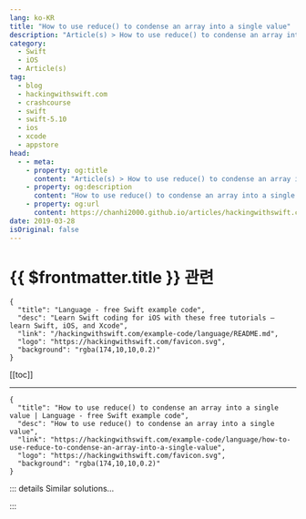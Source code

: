```yaml
---
lang: ko-KR
title: "How to use reduce() to condense an array into a single value"
description: "Article(s) > How to use reduce() to condense an array into a single value"
category:
  - Swift
  - iOS
  - Article(s)
tag: 
  - blog
  - hackingwithswift.com
  - crashcourse
  - swift
  - swift-5.10
  - ios
  - xcode
  - appstore
head:
  - - meta:
    - property: og:title
      content: "Article(s) > How to use reduce() to condense an array into a single value"
    - property: og:description
      content: "How to use reduce() to condense an array into a single value"
    - property: og:url
      content: https://chanhi2000.github.io/articles/hackingwithswift.com/example-code/language/how-to-use-reduce-to-condense-an-array-into-a-single-value.html
date: 2019-03-28
isOriginal: false
---
```


# {{ $frontmatter.title }} 관련

```component VPCard
{
  "title": "Language - free Swift example code",
  "desc": "Learn Swift coding for iOS with these free tutorials – learn Swift, iOS, and Xcode",
  "link": "/hackingwithswift.com/example-code/language/README.md",
  "logo": "https://hackingwithswift.com/favicon.svg",
  "background": "rgba(174,10,10,0.2)"
}
```

[[toc]]

---

```component VPCard
{
  "title": "How to use reduce() to condense an array into a single value | Language - free Swift example code",
  "desc": "How to use reduce() to condense an array into a single value",
  "link": "https://hackingwithswift.com/example-code/language/how-to-use-reduce-to-condense-an-array-into-a-single-value",
  "logo": "https://hackingwithswift.com/favicon.svg",
  "background": "rgba(174,10,10,0.2)"
}
```

<!-- TODO: 작성 -->

<!-- 
The `reduce()` method iterates over all items in array, combining them together somehow until you end up with a single value. The “somehow” is specified by a closure you provide, for example you might want to count how many characters are provided in an array of names, which looks like this:

```swift
let names = ["Taylor", "Paul", "Adele"]
let count = names.reduce(0) { $0 + $1.count }
print(count)
```

That starts with a total of 0 (the parameter passed in to `reduce()`, then adds that to the count of each string in the array. So, it starts by adding 6 for Taylor (so the running total is 6), then adds 4 for Paul (so the running total is 10), then adds 5 more for Adele (so the running total is 15.)

-->

::: details Similar solutions…

<!--
/example-code/arrays/how-to-join-an-array-of-strings-into-a-single-string">How to join an array of strings into a single string 
/example-code/language/how-to-convert-a-multidimensional-array-to-a-single-dimensional-array">How to convert a multidimensional array to a single-dimensional array 
/example-code/language/how-to-sum-an-array-of-numbers-using-reduce">How to sum an array of numbers using reduce() 
/quick-start/swiftui/how-to-reduce-animations-when-requested">How to reduce animations when requested 
/quick-start/swiftui/how-to-detect-the-reduce-motion-accessibility-setting">How to detect the Reduce Motion accessibility setting</a>
-->

:::

